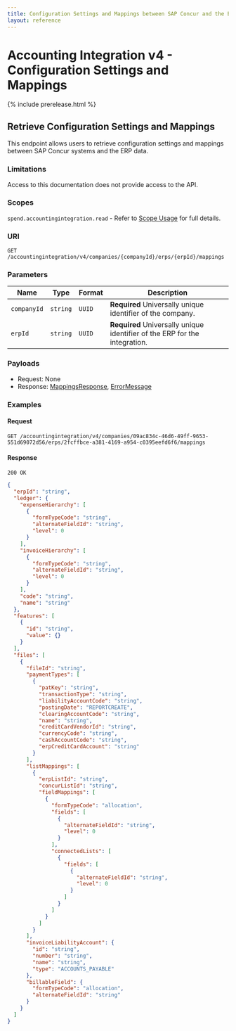 ```yaml
---
title: Configuration Settings and Mappings between SAP Concur and the ERP data
layout: reference
---
```


# Accounting Integration v4 - Configuration Settings and Mappings

{% include prerelease.html %}

## <a name="get-mappings"></a>Retrieve Configuration Settings and Mappings

This endpoint allows users to retrieve configuration settings and mappings between SAP Concur systems and the ERP data.

### Limitations

Access to this documentation does not provide access to the API. 

### Scopes

`spend.accountingintegration.read` - Refer to [Scope Usage](./v4.accountingintegration-get-started.html#scope-usage) for full details.

### URI

```shell
GET /accountingintegration/v4/companies/{companyId}/erps/{erpId}/mappings
```

### Parameters

|Name|Type|Format|Description|
|---|---|---|---|
|`companyId`|`string`|`UUID`|**Required** Universally unique identifier of the company.|
|`erpId`|`string`|`UUID`|**Required** Universally unique identifier of the ERP for the integration.|

### Payloads

* Request: None
* Response: [MappingsResponse](./v4.accountingintegration-schema.html#mappings-response), [ErrorMessage](./v4.accountingintegration-schema.html#errorMessage)

### Examples

#### Request

```shell
GET /accountingintegration/v4/companies/09ac834c-46d6-49ff-9653-551d69072d56/erps/2fcffbce-a381-4169-a954-c0395eefd6f6/mappings
```

#### Response

```shell
200 OK
```

```json
{
  "erpId": "string",
  "ledger": {
    "expenseHierarchy": [
      {
        "formTypeCode": "string",
        "alternateFieldId": "string",
        "level": 0
      }
    ],
    "invoiceHierarchy": [
      {
        "formTypeCode": "string",
        "alternateFieldId": "string",
        "level": 0
      }
    ],
    "code": "string",
    "name": "string"
  },
  "features": [
    {
      "id": "string",
      "value": {}
    }
  ],
  "files": [
    {
      "fileId": "string",
      "paymentTypes": [
        {
          "patKey": "string",
          "transactionType": "string",
          "liabilityAccountCode": "string",
          "postingDate": "REPORTCREATE",
          "clearingAccountCode": "string",
          "name": "string",
          "creditCardVendorId": "string",
          "currencyCode": "string",
          "cashAccountCode": "string",
          "erpCreditCardAccount": "string"
        }
      ],
      "listMappings": [
        {
          "erpListId": "string",
          "concurListId": "string",
          "fieldMappings": [
            {
              "formTypeCode": "allocation",
              "fields": [
                {
                  "alternateFieldId": "string",
                  "level": 0
                }
              ],
              "connectedLists": [
                {
                  "fields": [
                    {
                      "alternateFieldId": "string",
                      "level": 0
                    }
                  ]
                }
              ]
            }
          ]
        }
      ],
      "invoiceLiabilityAccount": {
        "id": "string",
        "number": "string",
        "name": "string",
        "type": "ACCOUNTS_PAYABLE"
      },
      "billableField": {
        "formTypeCode": "allocation",
        "alternateFieldId": "string"
      }
    }
  ]
}
```
